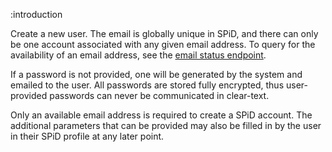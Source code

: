 :introduction

Create a new user. The email is globally unique in SPiD, and there can only be
one account associated with any given email address. To query for the
availability of an email address, see the
[email status endpoint](/endpoints/GET/email/{email}/status).

If a password is not provided, one will be generated by the system and emailed
to the user. All passwords are stored fully encrypted, thus user-provided
passwords can never be communicated in clear-text.

Only an available email address is required to create a SPiD account. The
additional parameters that can be provided may also be filled in by the user in
their SPiD profile at any later point.

